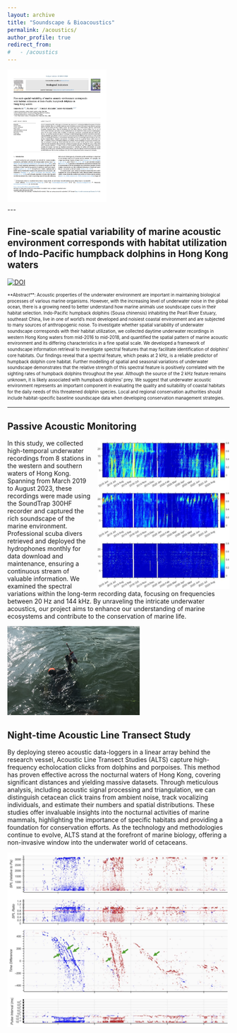```yaml
---
layout: archive
title: "Soundscape & Bioacoustics"
permalink: /acoustics/
author_profile: true
redirect_from:
#   - /acoustics
---
```


<div style="display: flex; gap: 5px; align-items: flex-start; margin-bottom: 5px;">
  <a href="https://doi.org/10.1016/j.ecolind.2023.111228" target="_blank" rel="noopener">
    <img
      src="/images/manuscript_covers/2024 Ho et al Spatial Soundscape.jpg"
      alt="Ho et al. 2024 – Spatial Soundscape"
      style="height: 300px; width: auto;"
    >
  </a>
</div>
---

## Fine-scale spatial variability of marine acoustic environment corresponds with habitat utilization of Indo-Pacific humpback dolphins in Hong Kong waters

[![DOI](https://img.shields.io/badge/10.1016/j.ecolind.2023.111228-logo?style=flat-square&label=DOI&labelColor=a9bcc2&color=edf1f0)](https://doi.org/10.1016/j.ecolind.2023.111228)

<div class="abstract" markdown="1" style="font-size:0.7em; line-height:1.4;">
**Abstract**: Acoustic properties of the underwater environment are important in maintaining biological processes of various marine organisms. However, with the increasing level of underwater noise in the global ocean, there is a growing need to better understand how marine animals use soundscape cues in their habitat selection. Indo-Pacific humpback dolphins (Sousa chinensis) inhabiting the Pearl River Estuary, southeast China, live in one of world’s most developed and noisiest coastal environment and are subjected to many sources of anthropogenic noise. To investigate whether spatial variability of underwater soundscape corresponds with their habitat utilization, we collected daytime underwater recordings in western Hong Kong waters from mid-2016 to mid-2018, and quantified the spatial pattern of marine acoustic environment and its differing characteristics in a fine spatial scale. We developed a framework of soundscape information retrieval to investigate spectral features that may facilitate identification of dolphins’ core habitats. Our findings reveal that a spectral feature, which peaks at 2 kHz, is a reliable predictor of humpback dolphin core habitat. Further modelling of spatial and seasonal variations of underwater soundscape demonstrates that the relative strength of this spectral feature is positively correlated with the sighting rates of humpback dolphins throughout the year. Although the source of the 2 kHz feature remains unknown, it is likely associated with humpback dolphins’ prey. We suggest that underwater acoustic environment represents an important component in evaluating the quality and suitability of coastal habitats for the daily needs of this threatened dolphin species. Local and regional conservation authorities should include habitat-specific baseline soundscape data when developing conservation management strategies.
</div>

---

## Passive Acoustic Monitoring

<img src="/images/acoustics-pam-longterm.png" alt="acoustics" style="float: right; margin-left: 10px; width: 300px;" />

In this study, we collected high-temporal underwater recordings from 8 stations in the western and southern waters of Hong Kong. Spanning from March 2019 to August 2023, these recordings were made using the SoundTrap 300HF recorder and captured the rich soundscape of the marine environment. Professional scuba divers retrieved and deployed the hydrophones monthly for data download and maintenance, ensuring a continuous stream of valuable information. We examined the spectral variations within the long-term recording data, focusing on frequencies between 20 Hz and 144 kHz. By unraveling the intricate underwater acoustics, our project aims to enhance our understanding of marine ecosystems and contribute to the conservation of marine life.

<img src="/images/acoustics-diver.png" alt="acoustics" style="float: center; width: 300px;" />

## Night-time Acoustic Line Transect Study

By deploying stereo acoustic data-loggers in a linear array behind the research vessel, Acoustic Line Transect Studies (ALTS) capture high-frequency echolocation clicks from dolphins and porpoises. This method has proven effective across the nocturnal waters of Hong Kong, covering significant distances and yielding massive datasets. Through meticulous analysis, including acoustic signal processing and triangulation, we can distinguish cetacean click trains from ambient noise, track vocalizing individuals, and estimate their numbers and spatial distributions. These studies offer invaluable insights into the nocturnal activities of marine mammals, highlighting the importance of specific habitats and providing a foundation for conservation efforts. As the technology and methodologies continue to evolve, ALTS stand at the forefront of marine biology, offering a non-invasive window into the underwater world of cetaceans.

<img src="/images/acoustics-ALTS-trace.png" alt="acoustics" style="float: center; width: 500px;" />
